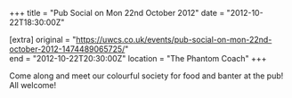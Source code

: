 +++
title = "Pub Social on Mon 22nd October 2012"
date = "2012-10-22T18:30:00Z"

[extra]
original = "https://uwcs.co.uk/events/pub-social-on-mon-22nd-october-2012-1474489065725/"    
end = "2012-10-22T20:30:00Z"
location = "The Phantom Coach"
+++

Come along and meet our colourful society for food and banter at the pub\! All welcome\!

